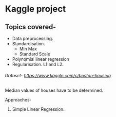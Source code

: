 # Kaggle project
## Topics covered-  
- Data preprocessing.
- Standardisation.
  - Min Max
  - Standard Scale
- Polynomial linear regression
- Regularisation.  L1 and L2.

###### Dataset- https://www.kaggle.com/c/boston-housing

Median values of houses have to be determined.

Approaches-
1) Simple Linear Regression.
